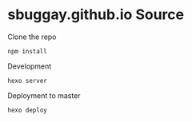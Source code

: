 # sbuggay.github.io Source

Clone the repo
```
npm install
```

Development
```
hexo server
```

Deployment to master
```
hexo deploy
```